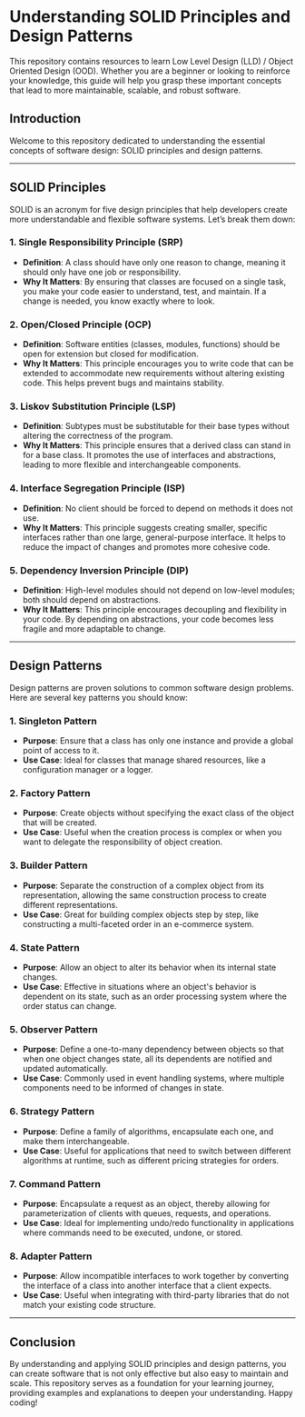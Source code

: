 # Understanding SOLID Principles and Design Patterns

This repository contains resources to learn Low Level Design (LLD) / Object Oriented Design (OOD). Whether you are a beginner or looking to reinforce your knowledge, this guide will help you grasp these important concepts that lead to more maintainable, scalable, and robust software.

## Introduction

Welcome to this repository dedicated to understanding the essential concepts of software design: SOLID principles and design patterns. 

---

## SOLID Principles

SOLID is an acronym for five design principles that help developers create more understandable and flexible software systems. Let’s break them down:

### 1. Single Responsibility Principle (SRP)
- **Definition**: A class should have only one reason to change, meaning it should only have one job or responsibility.
- **Why It Matters**: By ensuring that classes are focused on a single task, you make your code easier to understand, test, and maintain. If a change is needed, you know exactly where to look.

### 2. Open/Closed Principle (OCP)
- **Definition**: Software entities (classes, modules, functions) should be open for extension but closed for modification.
- **Why It Matters**: This principle encourages you to write code that can be extended to accommodate new requirements without altering existing code. This helps prevent bugs and maintains stability.

### 3. Liskov Substitution Principle (LSP)
- **Definition**: Subtypes must be substitutable for their base types without altering the correctness of the program.
- **Why It Matters**: This principle ensures that a derived class can stand in for a base class. It promotes the use of interfaces and abstractions, leading to more flexible and interchangeable components.

### 4. Interface Segregation Principle (ISP)
- **Definition**: No client should be forced to depend on methods it does not use.
- **Why It Matters**: This principle suggests creating smaller, specific interfaces rather than one large, general-purpose interface. It helps to reduce the impact of changes and promotes more cohesive code.

### 5. Dependency Inversion Principle (DIP)
- **Definition**: High-level modules should not depend on low-level modules; both should depend on abstractions.
- **Why It Matters**: This principle encourages decoupling and flexibility in your code. By depending on abstractions, your code becomes less fragile and more adaptable to change.

---

## Design Patterns

Design patterns are proven solutions to common software design problems. Here are several key patterns you should know:

### 1. Singleton Pattern
- **Purpose**: Ensure that a class has only one instance and provide a global point of access to it.
- **Use Case**: Ideal for classes that manage shared resources, like a configuration manager or a logger.

### 2. Factory Pattern
- **Purpose**: Create objects without specifying the exact class of the object that will be created.
- **Use Case**: Useful when the creation process is complex or when you want to delegate the responsibility of object creation.

### 3. Builder Pattern
- **Purpose**: Separate the construction of a complex object from its representation, allowing the same construction process to create different representations.
- **Use Case**: Great for building complex objects step by step, like constructing a multi-faceted order in an e-commerce system.

### 4. State Pattern
- **Purpose**: Allow an object to alter its behavior when its internal state changes.
- **Use Case**: Effective in situations where an object's behavior is dependent on its state, such as an order processing system where the order status can change.

### 5. Observer Pattern
- **Purpose**: Define a one-to-many dependency between objects so that when one object changes state, all its dependents are notified and updated automatically.
- **Use Case**: Commonly used in event handling systems, where multiple components need to be informed of changes in state.

### 6. Strategy Pattern
- **Purpose**: Define a family of algorithms, encapsulate each one, and make them interchangeable. 
- **Use Case**: Useful for applications that need to switch between different algorithms at runtime, such as different pricing strategies for orders.

### 7. Command Pattern
- **Purpose**: Encapsulate a request as an object, thereby allowing for parameterization of clients with queues, requests, and operations.
- **Use Case**: Ideal for implementing undo/redo functionality in applications where commands need to be executed, undone, or stored.

### 8. Adapter Pattern
- **Purpose**: Allow incompatible interfaces to work together by converting the interface of a class into another interface that a client expects.
- **Use Case**: Useful when integrating with third-party libraries that do not match your existing code structure.

---

## Conclusion

By understanding and applying SOLID principles and design patterns, you can create software that is not only effective but also easy to maintain and scale. This repository serves as a foundation for your learning journey, providing examples and explanations to deepen your understanding. Happy coding!
